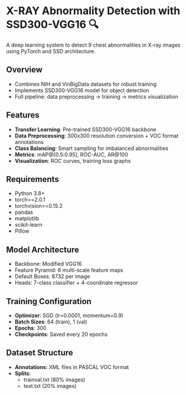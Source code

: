 # X-RAY Abnormality Detection with SSD300-VGG16 🔍

A deep learning system to detect 9 chest abnormalities in X-ray images using PyTorch and SSD architecture.

## Overview  
- Combines NIH and VinBigData datasets for robust training  
- Implements SSD300-VGG16 model for object detection  
- Full pipeline: data preprocessing → training → metrics visualization  

## Features  
- **Transfer Learning**: Pre-trained SSD300-VGG16 backbone  
- **Data Preprocessing**: 300x300 resolution conversion + VOC format annotations  
- **Class Balancing**: Smart sampling for imbalanced abnormalities  
- **Metrics**: mAP@[0.5:0.95], ROC-AUC, AR@100  
- **Visualization**: ROC curves, training loss graphs  

## Requirements  
- Python 3.8+  
- torch==2.0.1  
- torchvision==0.15.2  
- pandas  
- matplotlib  
- scikit-learn  
- Pillow  

## Model Architecture  
- Backbone: Modified VGG16  
- Feature Pyramid: 6 multi-scale feature maps  
- Default Boxes: 8732 per image  
- Heads: 7-class classifier + 4-coordinate regressor  

## Training Configuration  
- **Optimizer**: SGD (lr=0.0001, momentum=0.9)  
- **Batch Sizes**: 64 (train), 1 (val)  
- **Epochs**: 300  
- **Checkpoints**: Saved every 20 epochs  

## Dataset Structure  
- **Annotations**: XML files in PASCAL VOC format  
- **Splits**:  
  - trainval.txt (80% images)  
  - test.txt (20% images)  
